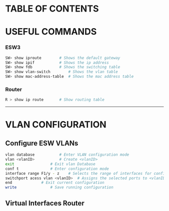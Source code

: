 # TABLE OF CONTENTS



# USEFUL COMMANDS

### ESW3
```sh
SW> show iproute		# Shows the default gateway
SW> show ipif			# Shows the ip address
SW> show fdb			# Shows the switching table
SW> show vlan-switch		# Shows the vlan table
SW> show mac-address-table	# Shows the mac address table
```

### Router
```sh
R > show ip route 		# Show routing table
```

---

# VLAN CONFIGURATION

## Configure ESW VLANs

```sh
vlan database			# Enter VLAN configuration mode
vlan <vlanID>			# Create <vlanID>
exit				# Exit vlan Database
conf t				# Enter configuration mode
interface range F1/y - z	# Selects the range of interfaces for configuration
switchport acess vlan <vlanID>	# Assigns the selected ports to <vlanID>
end				# Exit current configuration
write				# Save running configuration
```

## Virtual Interfaces Router
```sh

```
